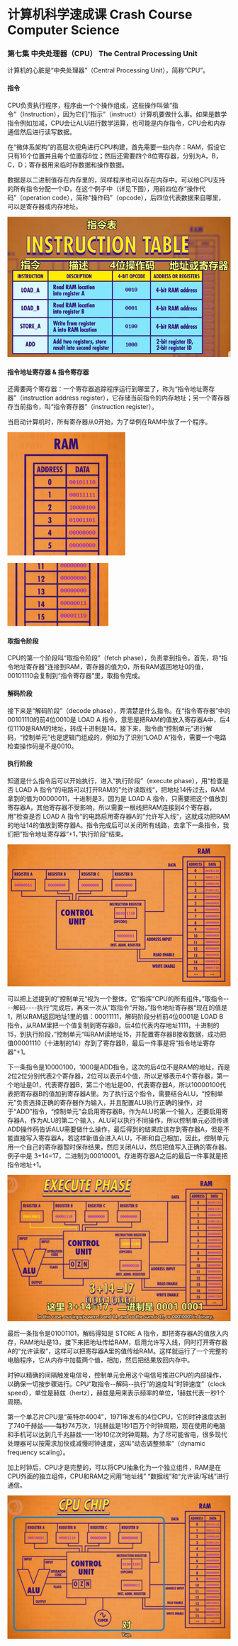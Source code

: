 # 计算机科学速成课 Crash Course Computer Science

### 第七集 中央处理器（CPU） The Central Processing Unit

计算机的心脏是“中央处理器”（Central Processing Unit），简称“CPU”。

#### 指令

CPU负责执行程序，程序由一个个操作组成，这些操作叫做“指令”（Instruction），因为它们“指示”（instruct）计算机要做什么事。如果是数学指令例如加减，CPU会让ALU进行数学运算，也可能是内存指令，CPU会和内存通信然后进行读写数据。

在“微体系架构”的高层次视角进行CPU构建，首先需要一些内存：RAM，假设它只有16个位置并且每个位置存8位；然后还需要四个8位寄存器，分别为A，B，C，D；寄存器用来临时存数据和操作数据。

数据是以二进制值存在内存里的，同样程序也可以存在内存中。可以给CPU支持的所有指令分配一个ID，在这个例子中（详见下图），用前四位存“操作代码”（operation code），简称“操作码”（opcode），后四位代表数据来自哪里，可以是寄存器或内存地址。

![image-20200212151144083](https://github.com/WilliamWuLH/My-notes-about-CCCS/blob/master/image/image-20200212151144083.png)

#### 指令地址寄存器 & 指令寄存器

还需要两个寄存器：一个寄存器追踪程序运行到哪里了，称为“指令地址寄存器”（instruction address register），它存储当前指令的内存地址；另一个寄存器存当前指令，叫“指令寄存器”（instruction register）。

当启动计算机时，所有寄存器从0开始，为了举例在RAM中放了一个程序。

![image-20200212153314570](https://github.com/WilliamWuLH/My-notes-about-CCCS/blob/master/image/image-20200212153314570.png)

![image-20200212185300128](https://github.com/WilliamWuLH/My-notes-about-CCCS/blob/master/image/image-20200212185300128.png)

#### 取指令阶段

CPU的第一个阶段叫“取指令阶段”（fetch phase），负责拿到指令。首先，将“指令地址寄存器”连接到RAM，寄存器的值为0，所有RAM返回地址0的值，00101110会复制到“指令寄存器”里，取指令完成。

#### 解码阶段

接下来是“解码阶段”（decode phase），弄清楚是什么指令。在“指令寄存器”中的00101110的前4位0010是 LOAD A 指令，意思是把RAM的值放入寄存器A中，后4位1110是RAM的地址，转成十进制是14。接下来，指令由“控制单元”进行解码，“控制单元”也是逻辑门组成的，例如为了识别“LOAD A”指令，需要一个电路检查操作码是不是0010。

#### 执行阶段

知道是什么指令后可以开始执行，进入“执行阶段”（execute phase），用“检查是否 LOAD A 指令“的电路可以打开RAM的”允许读取线“，把地址14传过去，RAM拿到的值为00000011，十进制是3，因为是 LOAD A 指令，只需要把这个值放到寄存器A，其他寄存器不受影响，所以需要一根线把RAM连接到4个寄存器，用”检查是否 LOAD A 指令“的电路启用寄存器A的”允许写入线“，这就成功把RAM的地址14的值放到寄存器A。指令完成后可以关闭所有线路，去拿下一条指令，我们把”指令地址寄存器“+1，”执行阶段“结束。

![image-20200212190926713](https://github.com/WilliamWuLH/My-notes-about-CCCS/blob/master/image/image-20200212190926713.png)

可以把上述提到的”控制单元“视为一个整体，它”指挥“CPU的所有组件。”取指令----解码----执行“完成后，再来一次从”取指令“开始，”指令地址寄存器“现在的值是1，所以RAM返回地址1里的值：00011111，解码阶段分析前4位0001是 LOAD B 指令，从RAM里把一个值复制到寄存器B，后4位代表内存地址1111，十进制的15，到执行阶段，”控制单元“叫RAM读地址15，并配置寄存器B接收数据，成功把值00001110（十进制的14）存到了寄存器B，最后一件事是将”指令地址寄存器“+1。

下一条指令是10000100，1000是ADD指令，这次的后4位不是RAM的地址，而是2位2位分别代表2个寄存器，2位可以表示4个值，所以足够表示4个寄存器，第一个地址是01，代表寄存器B，第二个地址是00，代表寄存器A，所以10000100代表把寄存器B的值加到寄存器A里。为了执行这个指令，需要结合ALU，“控制单元”负责选择正确的寄存器作为输入，并且配置ALU执行正确的操作，对于“ADD”指令，“控制单元”会启用寄存器B，作为ALU的第一个输入，还要启用寄存器A，作为ALU的第二个输入，ALU可以执行不同操作，所以控制单元必须传递ADD操作码告诉ALU需要做什么操作，最后得到的结果应该存到寄存器A，但是不能直接写入寄存器A，若这样新值会进入ALU，不断和自己相加，因此，控制单元用一个自己的寄存器暂时保存结果，然后关闭ALU，然后把值写入正确的寄存器。例子中是 3+14=17，二进制为00010001。存进寄存器A之后的最后一件事就是把指令地址+1。

![image-20200213175928614](https://github.com/WilliamWuLH/My-notes-about-CCCS/blob/master/image/image-20200213175928614.png)

最后一条指令是01001101，解码得知是 STORE A 指令，即把寄存器A的值放入内存，RAM地址是13，接下来把地址传给RAM，启用允许写入线，同时打开寄存器A的“允许读取”，这样可以把寄存器A里的值传给RAM。这样就运行了一个完整的电脑程序，它从内存中加载两个值，相加，然后把结果放回内存中。

时钟以精确的间隔触发电信号，控制单元会用这个电信号推进CPU的内部操作，以确保一切按步骤进行。CPU“取指令--解码--执行”的速度叫“时钟速度”（clock speed），单位是赫兹（hertz），赫兹是用来表示频率的单位，1赫兹代表一秒1个周期。

第一个单芯片CPU是“英特尔4004”，1971年发布的4位CPU，它的时钟速度达到了740千赫兹——每秒74万次，1兆赫兹是1秒1百万个时钟周期，现在使用的电脑和手机可以达到几千兆赫兹——1秒10亿次时钟周期。为了尽可能省电，很多现代处理器可以按需求加快或减慢时钟速度，这叫“动态调整频率”（dynamic frequency scaling）。

加上时钟后，CPU才是完整的，可以将CPU抽象化为一个独立组件，RAM是在CPU外面的独立组件，CPU和RAM之间用“地址线” “数据线”和“允许读/写线”进行通信。

![image-20200213182055244](https://github.com/WilliamWuLH/My-notes-about-CCCS/blob/master/image/image-20200213182055244.png)
